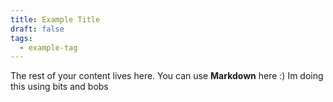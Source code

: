 ```yaml
---
title: Example Title
draft: false
tags:
  - example-tag
---
```

 
The rest of your content lives here. You can use **Markdown** here :)
Im doing this using bits and bobs 
